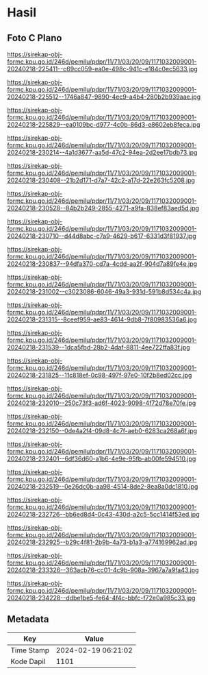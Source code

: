 # Hasil

## Foto C Plano

https://sirekap-obj-formc.kpu.go.id/246d/pemilu/pdpr/11/71/03/20/09/1171032009001-20240218-225411--c69cc059-ea0e-498c-941c-e184c0ec5633.jpg

https://sirekap-obj-formc.kpu.go.id/246d/pemilu/pdpr/11/71/03/20/09/1171032009001-20240218-225512--1746a847-9890-4ec9-a4b4-280b2b939aae.jpg

https://sirekap-obj-formc.kpu.go.id/246d/pemilu/pdpr/11/71/03/20/09/1171032009001-20240218-225829--ea0109bc-d977-4c0b-86d3-e8602eb8feca.jpg

https://sirekap-obj-formc.kpu.go.id/246d/pemilu/pdpr/11/71/03/20/09/1171032009001-20240218-230214--4a1d3677-aa5d-47c2-94ea-2d2ee17bdb73.jpg

https://sirekap-obj-formc.kpu.go.id/246d/pemilu/pdpr/11/71/03/20/09/1171032009001-20240218-230408--21b2d171-d7a7-42c2-a17d-22e263fc5208.jpg

https://sirekap-obj-formc.kpu.go.id/246d/pemilu/pdpr/11/71/03/20/09/1171032009001-20240218-230528--84b2b249-2855-4271-a9fa-838ef83aed5d.jpg

https://sirekap-obj-formc.kpu.go.id/246d/pemilu/pdpr/11/71/03/20/09/1171032009001-20240218-230710--d44d8abc-c7a9-4629-b617-6331d3f81937.jpg

https://sirekap-obj-formc.kpu.go.id/246d/pemilu/pdpr/11/71/03/20/09/1171032009001-20240218-230837--94dfa370-cd7a-4cdd-aa2f-904d7a89fe4e.jpg

https://sirekap-obj-formc.kpu.go.id/246d/pemilu/pdpr/11/71/03/20/09/1171032009001-20240218-231002--c3023086-6046-49a3-931d-591b8d534c4a.jpg

https://sirekap-obj-formc.kpu.go.id/246d/pemilu/pdpr/11/71/03/20/09/1171032009001-20240218-231315--8ceef959-ae83-4614-9db8-7f80983536a6.jpg

https://sirekap-obj-formc.kpu.go.id/246d/pemilu/pdpr/11/71/03/20/09/1171032009001-20240218-231539--1dca5fbd-28b2-4daf-8811-4ee722ffa83f.jpg

https://sirekap-obj-formc.kpu.go.id/246d/pemilu/pdpr/11/71/03/20/09/1171032009001-20240218-231825--11c818ef-0c98-497f-97e0-10f2b8ed02cc.jpg

https://sirekap-obj-formc.kpu.go.id/246d/pemilu/pdpr/11/71/03/20/09/1171032009001-20240218-232010--250c73f3-ad6f-4023-9098-4f72d78e70fe.jpg

https://sirekap-obj-formc.kpu.go.id/246d/pemilu/pdpr/11/71/03/20/09/1171032009001-20240218-232150--0de4a2f4-09d8-4c7f-aeb0-6283ca268a6f.jpg

https://sirekap-obj-formc.kpu.go.id/246d/pemilu/pdpr/11/71/03/20/09/1171032009001-20240218-232401--6df36d60-a1b6-4e9e-95fb-ab00fe594510.jpg

https://sirekap-obj-formc.kpu.go.id/246d/pemilu/pdpr/11/71/03/20/09/1171032009001-20240218-232519--0e26dc0b-aa98-4514-8de2-8ea8a0dc1810.jpg

https://sirekap-obj-formc.kpu.go.id/246d/pemilu/pdpr/11/71/03/20/09/1171032009001-20240218-232726--bb6ed8d4-0c43-430d-a2c5-5cc1414f53ed.jpg

https://sirekap-obj-formc.kpu.go.id/246d/pemilu/pdpr/11/71/03/20/09/1171032009001-20240218-232925--b29c4f81-2b9b-4a73-b1a3-a774169962ad.jpg

https://sirekap-obj-formc.kpu.go.id/246d/pemilu/pdpr/11/71/03/20/09/1171032009001-20240218-233326--363acb76-cc01-4c9b-908a-3967a7a9fa43.jpg

https://sirekap-obj-formc.kpu.go.id/246d/pemilu/pdpr/11/71/03/20/09/1171032009001-20240218-234228--ddbe1be5-fe64-4f4c-bbfc-f72e0a985c33.jpg


## Metadata

| Key        | Value               |
| ---------- | ------------------- |
| Time Stamp | 2024-02-19 06:21:02 |
| Kode Dapil | 1101                |




